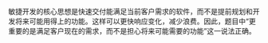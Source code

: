 敏捷开发的核心思想是快速交付能满足当前客户需求的软件，而不是提前规划和开发将来可能用得上的功能。这样可以更快响应变化，减少浪费。因此，题目中“更重要的是满足客户现在的需求，而不是担心将来可能需要的功能”这一说法正确。